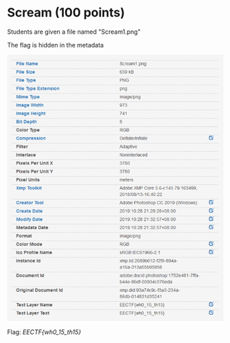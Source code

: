 # Scream (100 points)

Students are given a file named "Scream1.png"

The flag is hidden in the metadata

![crackedMessage](https://github.com/kcwong395/EECTF-Writeups/blob/master/Forensics/Scream1/metadata.PNG)

Flag: *EECTF{wh0_15_th15}*

